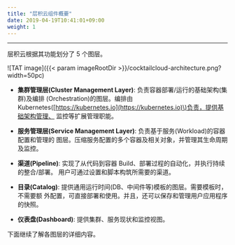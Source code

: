 ```yaml
---
title: "层积云组件概要"
date: 2019-04-19T10:41:01+09:00
weight: 1
---
```


---
层积云根据其功能划分了 5 个图层。

![TAT image]({{< param imageRootDir >}}/cocktailcloud-architecture.png?width=50pc)

* **集群管理层(Cluster Management Layer)**: 负责容器部署/运行的基础架构(集群)及编排 (Orchestration)的图层。编排由 Kubernetes\([https://kubernetes.io](https://kubernetes.io)\)负责，提供基础架构管理、 监控等扩展管理职能。

* **服务管理层(Service Management Layer)**: 负责基于服务(Workload)的容器配置和管理的 图层。压缩服务配置的多个容器及相关对象，并管理其生命周期及监控。

* **渠道(Pipeline)**: 实现了从代码到容器 Build、部署过程的自动化，并执行持续的整合/部署。 用户可通过设置和脚本构筑所需要的渠道。

* **目录(Catalog)**: 提供通用运行时间(DB、中间件等)模板的图层。需要模板时，不需要额 外配置，可直接部署和使用。并且，还可以保存和管理用户应用程序的快照。

* **仪表盘(Dashboard)**: 提供集群、服务现状和监控视图。

下面继续了解各图层的详细内容。